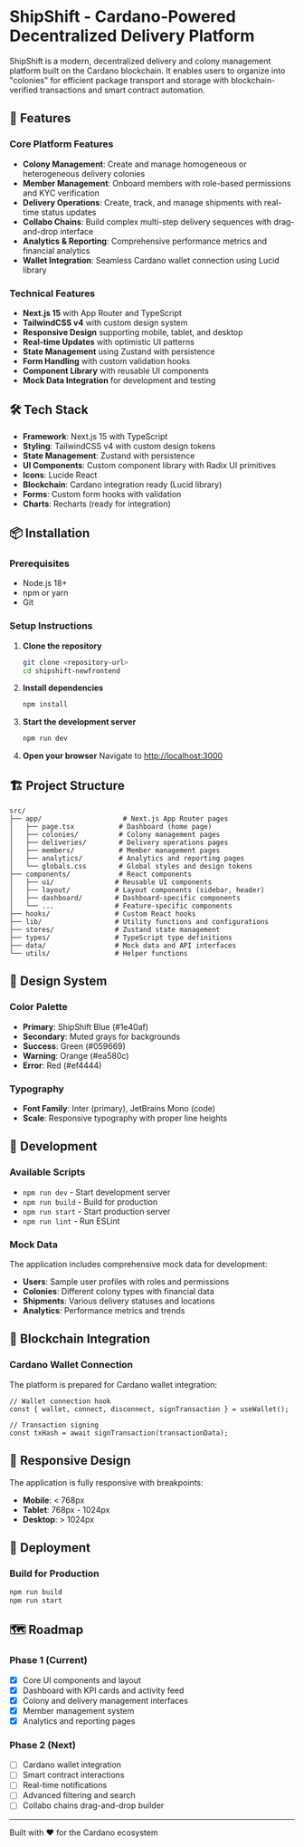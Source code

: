 # ShipShift - Cardano-Powered Decentralized Delivery Platform

ShipShift is a modern, decentralized delivery and colony management platform built on the Cardano blockchain. It enables users to organize into "colonies" for efficient package transport and storage with blockchain-verified transactions and smart contract automation.

## 🚀 Features

### Core Platform Features
- **Colony Management**: Create and manage homogeneous or heterogeneous delivery colonies
- **Member Management**: Onboard members with role-based permissions and KYC verification
- **Delivery Operations**: Create, track, and manage shipments with real-time status updates
- **Collabo Chains**: Build complex multi-step delivery sequences with drag-and-drop interface
- **Analytics & Reporting**: Comprehensive performance metrics and financial analytics
- **Wallet Integration**: Seamless Cardano wallet connection using Lucid library

### Technical Features
- **Next.js 15** with App Router and TypeScript
- **TailwindCSS v4** with custom design system
- **Responsive Design** supporting mobile, tablet, and desktop
- **Real-time Updates** with optimistic UI patterns
- **State Management** using Zustand with persistence
- **Form Handling** with custom validation hooks
- **Component Library** with reusable UI components
- **Mock Data Integration** for development and testing

## 🛠️ Tech Stack

- **Framework**: Next.js 15 with TypeScript
- **Styling**: TailwindCSS v4 with custom design tokens
- **State Management**: Zustand with persistence
- **UI Components**: Custom component library with Radix UI primitives
- **Icons**: Lucide React
- **Blockchain**: Cardano integration ready (Lucid library)
- **Forms**: Custom form hooks with validation
- **Charts**: Recharts (ready for integration)

## 📦 Installation

### Prerequisites
- Node.js 18+
- npm or yarn
- Git

### Setup Instructions

1. **Clone the repository**
   ```bash
   git clone <repository-url>
   cd shipshift-newfrontend
   ```

2. **Install dependencies**
   ```bash
   npm install
   ```

3. **Start the development server**
   ```bash
   npm run dev
   ```

4. **Open your browser**
   Navigate to [http://localhost:3000](http://localhost:3000)

## 🏗️ Project Structure

```
src/
├── app/                    # Next.js App Router pages
│   ├── page.tsx           # Dashboard (home page)
│   ├── colonies/          # Colony management pages
│   ├── deliveries/        # Delivery operations pages
│   ├── members/           # Member management pages
│   ├── analytics/         # Analytics and reporting pages
│   └── globals.css        # Global styles and design tokens
├── components/            # React components
│   ├── ui/               # Reusable UI components
│   ├── layout/           # Layout components (sidebar, header)
│   ├── dashboard/        # Dashboard-specific components
│   └── ...               # Feature-specific components
├── hooks/                # Custom React hooks
├── lib/                  # Utility functions and configurations
├── stores/               # Zustand state management
├── types/                # TypeScript type definitions
├── data/                 # Mock data and API interfaces
└── utils/                # Helper functions
```

## 🎨 Design System

### Color Palette
- **Primary**: ShipShift Blue (#1e40af)
- **Secondary**: Muted grays for backgrounds
- **Success**: Green (#059669)
- **Warning**: Orange (#ea580c)
- **Error**: Red (#ef4444)

### Typography
- **Font Family**: Inter (primary), JetBrains Mono (code)
- **Scale**: Responsive typography with proper line heights

## 🔧 Development

### Available Scripts

- `npm run dev` - Start development server
- `npm run build` - Build for production
- `npm run start` - Start production server
- `npm run lint` - Run ESLint

### Mock Data

The application includes comprehensive mock data for development:
- **Users**: Sample user profiles with roles and permissions
- **Colonies**: Different colony types with financial data
- **Shipments**: Various delivery statuses and locations
- **Analytics**: Performance metrics and trends

## 🔗 Blockchain Integration

### Cardano Wallet Connection
The platform is prepared for Cardano wallet integration:

```tsx
// Wallet connection hook
const { wallet, connect, disconnect, signTransaction } = useWallet();

// Transaction signing
const txHash = await signTransaction(transactionData);
```

## 📱 Responsive Design

The application is fully responsive with breakpoints:
- **Mobile**: < 768px
- **Tablet**: 768px - 1024px
- **Desktop**: > 1024px

## 🚀 Deployment

### Build for Production
```bash
npm run build
npm run start
```

## 🗺️ Roadmap

### Phase 1 (Current)
- [x] Core UI components and layout
- [x] Dashboard with KPI cards and activity feed
- [x] Colony and delivery management interfaces
- [x] Member management system
- [x] Analytics and reporting pages

### Phase 2 (Next)
- [ ] Cardano wallet integration
- [ ] Smart contract interactions
- [ ] Real-time notifications
- [ ] Advanced filtering and search
- [ ] Collabo chains drag-and-drop builder

---

Built with ❤️ for the Cardano ecosystem
